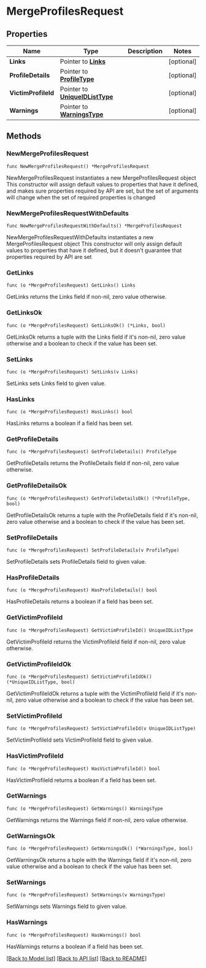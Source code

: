 # MergeProfilesRequest

## Properties

Name | Type | Description | Notes
------------ | ------------- | ------------- | -------------
**Links** | Pointer to [**Links**](Links.md) |  | [optional] 
**ProfileDetails** | Pointer to [**ProfileType**](ProfileType.md) |  | [optional] 
**VictimProfileId** | Pointer to [**UniqueIDListType**](UniqueIDListType.md) |  | [optional] 
**Warnings** | Pointer to [**WarningsType**](WarningsType.md) |  | [optional] 

## Methods

### NewMergeProfilesRequest

`func NewMergeProfilesRequest() *MergeProfilesRequest`

NewMergeProfilesRequest instantiates a new MergeProfilesRequest object
This constructor will assign default values to properties that have it defined,
and makes sure properties required by API are set, but the set of arguments
will change when the set of required properties is changed

### NewMergeProfilesRequestWithDefaults

`func NewMergeProfilesRequestWithDefaults() *MergeProfilesRequest`

NewMergeProfilesRequestWithDefaults instantiates a new MergeProfilesRequest object
This constructor will only assign default values to properties that have it defined,
but it doesn't guarantee that properties required by API are set

### GetLinks

`func (o *MergeProfilesRequest) GetLinks() Links`

GetLinks returns the Links field if non-nil, zero value otherwise.

### GetLinksOk

`func (o *MergeProfilesRequest) GetLinksOk() (*Links, bool)`

GetLinksOk returns a tuple with the Links field if it's non-nil, zero value otherwise
and a boolean to check if the value has been set.

### SetLinks

`func (o *MergeProfilesRequest) SetLinks(v Links)`

SetLinks sets Links field to given value.

### HasLinks

`func (o *MergeProfilesRequest) HasLinks() bool`

HasLinks returns a boolean if a field has been set.

### GetProfileDetails

`func (o *MergeProfilesRequest) GetProfileDetails() ProfileType`

GetProfileDetails returns the ProfileDetails field if non-nil, zero value otherwise.

### GetProfileDetailsOk

`func (o *MergeProfilesRequest) GetProfileDetailsOk() (*ProfileType, bool)`

GetProfileDetailsOk returns a tuple with the ProfileDetails field if it's non-nil, zero value otherwise
and a boolean to check if the value has been set.

### SetProfileDetails

`func (o *MergeProfilesRequest) SetProfileDetails(v ProfileType)`

SetProfileDetails sets ProfileDetails field to given value.

### HasProfileDetails

`func (o *MergeProfilesRequest) HasProfileDetails() bool`

HasProfileDetails returns a boolean if a field has been set.

### GetVictimProfileId

`func (o *MergeProfilesRequest) GetVictimProfileId() UniqueIDListType`

GetVictimProfileId returns the VictimProfileId field if non-nil, zero value otherwise.

### GetVictimProfileIdOk

`func (o *MergeProfilesRequest) GetVictimProfileIdOk() (*UniqueIDListType, bool)`

GetVictimProfileIdOk returns a tuple with the VictimProfileId field if it's non-nil, zero value otherwise
and a boolean to check if the value has been set.

### SetVictimProfileId

`func (o *MergeProfilesRequest) SetVictimProfileId(v UniqueIDListType)`

SetVictimProfileId sets VictimProfileId field to given value.

### HasVictimProfileId

`func (o *MergeProfilesRequest) HasVictimProfileId() bool`

HasVictimProfileId returns a boolean if a field has been set.

### GetWarnings

`func (o *MergeProfilesRequest) GetWarnings() WarningsType`

GetWarnings returns the Warnings field if non-nil, zero value otherwise.

### GetWarningsOk

`func (o *MergeProfilesRequest) GetWarningsOk() (*WarningsType, bool)`

GetWarningsOk returns a tuple with the Warnings field if it's non-nil, zero value otherwise
and a boolean to check if the value has been set.

### SetWarnings

`func (o *MergeProfilesRequest) SetWarnings(v WarningsType)`

SetWarnings sets Warnings field to given value.

### HasWarnings

`func (o *MergeProfilesRequest) HasWarnings() bool`

HasWarnings returns a boolean if a field has been set.


[[Back to Model list]](../README.md#documentation-for-models) [[Back to API list]](../README.md#documentation-for-api-endpoints) [[Back to README]](../README.md)


